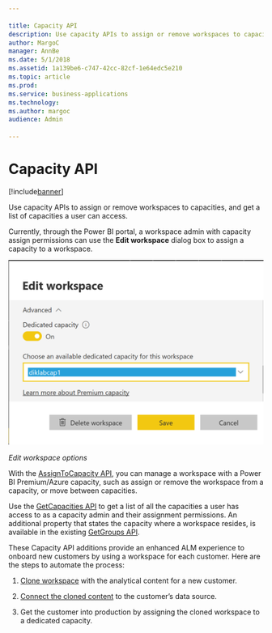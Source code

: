 ```yaml
---

title: Capacity API
description: Use capacity APIs to assign or remove workspaces to capacities, and get a list of capacities a user can access.
author: MargoC
manager: AnnBe
ms.date: 5/1/2018
ms.assetid: 1a139be6-c747-42cc-82cf-1e64edc5e210
ms.topic: article
ms.prod: 
ms.service: business-applications
ms.technology: 
ms.author: margoc
audience: Admin

---
```

#  Capacity API




[!include[banner](../../../includes/banner.md)]

Use capacity APIs to assign or remove workspaces to capacities, and get a list
of capacities a user can access.

Currently, through the Power BI portal, a workspace admin with capacity assign
permissions can use the **Edit workspace** dialog box to assign a capacity to a
workspace.

![A screenshot showing edit workspace options](media/capacity-api-1.PNG "A screenshot showing edit workspace options")
<!-- PBIE_assign WS_A.PNG -->


*Edit workspace options*

With the [AssignToCapacity
API](https://msdn.microsoft.com/library/mt829293.aspx), you can manage a
workspace with a Power BI Premium/Azure capacity, such as assign or remove the
workspace from a capacity, or move between capacities.

Use the [GetCapacities
API](https://msdn.microsoft.com/en-us/library/mt829294.aspx) to get a list of
all the capacities a user has access to as a capacity admin and their assignment
permissions. An additional property that states the capacity where a workspace
resides, is available in the existing [GetGroups
API](https://msdn.microsoft.com/en-us/library/mt243842.aspx).

These Capacity API additions provide an enhanced ALM experience to onboard new
customers by using a workspace for each customer. Here are the steps to automate
the process:



1.  [Clone
    workspace](https://powerbi.microsoft.com/en-us/blog/duplicate-workspaces-using-the-power-bi-rest-apis-a-step-by-step-tutorial/)
    with the analytical content for a new customer.

2.  [Connect the cloned
    content](https://msdn.microsoft.com/en-us/library/mt814715.aspx) to the
    customer’s data source.

3.  Get the customer into production by assigning the cloned workspace to a
    dedicated capacity.
